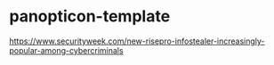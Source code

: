 # panopticon-template

https://www.securityweek.com/new-risepro-infostealer-increasingly-popular-among-cybercriminals
